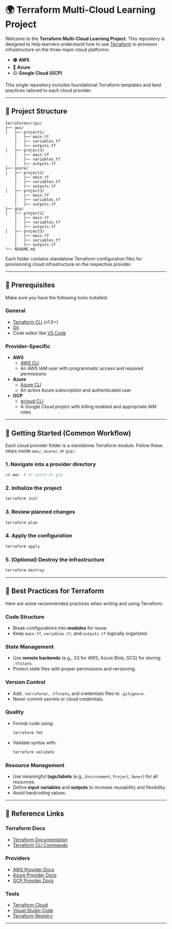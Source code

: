 # 🌍 Terraform Multi-Cloud Learning Project

Welcome to the **Terraform Multi-Cloud Learning Project**. This repository is designed to help learners understand how to use [Terraform](https://www.terraform.io/) to provision infrastructure on the three major cloud platforms:

- 🟠 **AWS**
- 🔵 **Azure**
- 🟡 **Google Cloud (GCP)**

This single repository includes foundational Terraform templates and best practices tailored to each cloud provider.

---

## 📁 Project Structure
````
terraformscrips/
├── aws/
│   ├── project1/
    │   ├── main.tf
    │   ├── variables.tf
    │   ├── outputs.tf
│   ├── project3/
    │   ├── main.tf
    │   ├── variables.tf
    │   ├── outputs.tf
├── azure/
│   ├── project1/
    │   ├── main.tf
    │   ├── variables.tf
    │   ├── outputs.tf
│   ├── project3/
    │   ├── main.tf
    │   ├── variables.tf
    │   ├── outputs.tf
├── gcp/
│   ├── project1/
    │   ├── main.tf
    │   ├── variables.tf
    │   ├── outputs.tf
│   ├── project3/
    │   ├── main.tf
    │   ├── variables.tf
    │   ├── outputs.tf
└── README.md

````

Each folder contains standalone Terraform configuration files for provisioning cloud infrastructure on the respective provider.

---

## 🔧 Prerequisites

Make sure you have the following tools installed:

### General

- [Terraform CLI](https://developer.hashicorp.com/terraform/downloads) (v1.0+)
- [Git](https://git-scm.com/)
- Code editor like [VS Code](https://code.visualstudio.com/)

### Provider-Specific

- **AWS**
  - [AWS CLI](https://docs.aws.amazon.com/cli/latest/userguide/install-cliv2.html)
  - An AWS IAM user with programmatic access and required permissions
- **Azure**
  - [Azure CLI](https://learn.microsoft.com/en-us/cli/azure/install-azure-cli)
  - An active Azure subscription and authenticated user
- **GCP**
  - [gcloud CLI](https://cloud.google.com/sdk/docs/install)
  - A Google Cloud project with billing enabled and appropriate IAM roles

---

## 🚀 Getting Started (Common Workflow)

Each cloud provider folder is a standalone Terraform module. Follow these steps inside `aws/`, `azure/`, or `gcp/`.

### 1. Navigate into a provider directory

```bash
cd aws  # or azure or gcp
````

### 2. Initialize the project

```bash
terraform init
```

### 3. Review planned changes

```bash
terraform plan
```

### 4. Apply the configuration

```bash
terraform apply
```

### 5. (Optional) Destroy the infrastructure

```bash
terraform destroy
```

---

## 📌 Best Practices for Terraform

Here are some recommended practices when writing and using Terraform:

### Code Structure

* Break configurations into **modules** for reuse.
* Keep `main.tf`, `variables.tf`, and `outputs.tf` logically organized.

### State Management

* Use **remote backends** (e.g., S3 for AWS, Azure Blob, GCS) for storing `.tfstate`.
* Protect state files with proper permissions and versioning.

### Version Control

* Add `.terraform/`, `.tfstate`, and credentials files to `.gitignore`.
* Never commit secrets or cloud credentials.

### Quality

* Format code using:

  ```bash
  terraform fmt
  ```
* Validate syntax with:

  ```bash
  terraform validate
  ```

### Resource Management

* Use meaningful **tags/labels** (e.g., `Environment`, `Project`, `Owner`) for all resources.
* Define **input variables** and **outputs** to increase reusability and flexibility.
* Avoid hardcoding values.

---

## 🔗 Reference Links

### Terraform Docs

* [Terraform Documentation](https://developer.hashicorp.com/terraform/docs)
* [Terraform CLI Commands](https://developer.hashicorp.com/terraform/cli/commands)

### Providers

* [AWS Provider Docs](https://registry.terraform.io/providers/hashicorp/aws/latest/docs)
* [Azure Provider Docs](https://registry.terraform.io/providers/hashicorp/azurerm/latest/docs)
* [GCP Provider Docs](https://registry.terraform.io/providers/hashicorp/google/latest/docs)

### Tools

* [Terraform Cloud](https://developer.hashicorp.com/terraform/cloud-docs)
* [Visual Studio Code](https://code.visualstudio.com/)
* [Terraform Registry](https://registry.terraform.io/)

---


